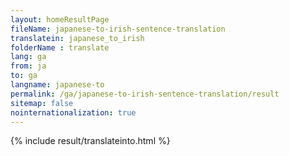 ```yaml
---
layout: homeResultPage
fileName: japanese-to-irish-sentence-translation
translatein: japanese_to_irish
folderName : translate
lang: ga
from: ja
to: ga
langname: japanese-to
permalink: /ga/japanese-to-irish-sentence-translation/result
sitemap: false
nointernationalization: true
---
```

{% include result/translateinto.html %}

<script src="/js/result/translation.js" data-foldername="{{page.folderName}}" data-lang="{{page.lang}}"></script>
